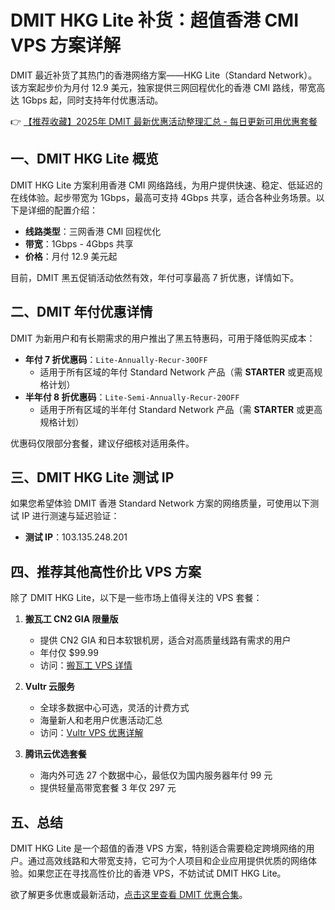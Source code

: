# DMIT HKG Lite 补货：超值香港 CMI VPS 方案详解

DMIT 最近补货了其热门的香港网络方案——HKG Lite（Standard Network）。该方案起步价为月付 12.9 美元，独家提供三网回程优化的香港 CMI 路线，带宽高达 1Gbps 起，同时支持年付优惠活动。

👉 [【推荐收藏】2025年 DMIT 最新优惠活动整理汇总 - 每日更新可用优惠套餐](https://bit.ly/dmit_coupon)

## 一、DMIT HKG Lite 概览

DMIT HKG Lite 方案利用香港 CMI 网络路线，为用户提供快速、稳定、低延迟的在线体验。起步带宽为 1Gbps，最高可支持 4Gbps 共享，适合各种业务场景。以下是详细的配置介绍：

- **线路类型**：三网香港 CMI 回程优化
- **带宽**：1Gbps - 4Gbps 共享
- **价格**：月付 12.9 美元起

目前，DMIT 黑五促销活动依然有效，年付可享最高 7 折优惠，详情如下。

## 二、DMIT 年付优惠详情

DMIT 为新用户和有长期需求的用户推出了黑五特惠码，可用于降低购买成本：

- **年付 7 折优惠码**：`Lite-Annually-Recur-30OFF`
  - 适用于所有区域的年付 Standard Network 产品（需 **STARTER** 或更高规格计划）
- **半年付 8 折优惠码**：`Lite-Semi-Annually-Recur-20OFF`
  - 适用于所有区域的半年付 Standard Network 产品（需 **STARTER** 或更高规格计划）

优惠码仅限部分套餐，建议仔细核对适用条件。

## 三、DMIT HKG Lite 测试 IP

如果您希望体验 DMIT 香港 Standard Network 方案的网络质量，可使用以下测试 IP 进行测速与延迟验证：

- **测试 IP**：103.135.248.201

## 四、推荐其他高性价比 VPS 方案

除了 DMIT HKG Lite，以下是一些市场上值得关注的 VPS 套餐：

1. **搬瓦工 CN2 GIA 限量版**  
   - 提供 CN2 GIA 和日本软银机房，适合对高质量线路有需求的用户
   - 年付仅 $99.99  
   - 访问：[搬瓦工 VPS 详情](https://bit.ly/Rack_Nerd)

2. **Vultr 云服务**  
   - 全球多数据中心可选，灵活的计费方式
   - 海量新人和老用户优惠活动汇总  
   - 访问：[Vultr VPS 优惠详解](https://bit.ly/Rack_Nerd)

3. **腾讯云优选套餐**  
   - 海内外可选 27 个数据中心，最低仅为国内服务器年付 99 元
   - 提供轻量高带宽套餐 3 年仅 297 元

## 五、总结

DMIT HKG Lite 是一个超值的香港 VPS 方案，特别适合需要稳定跨境网络的用户。通过高效线路和大带宽支持，它可为个人项目和企业应用提供优质的网络体验。如果您正在寻找高性价比的香港 VPS，不妨试试 DMIT HKG Lite。

欲了解更多优惠或最新活动，[点击这里查看 DMIT 优惠合集](https://bit.ly/dmit_coupon)。